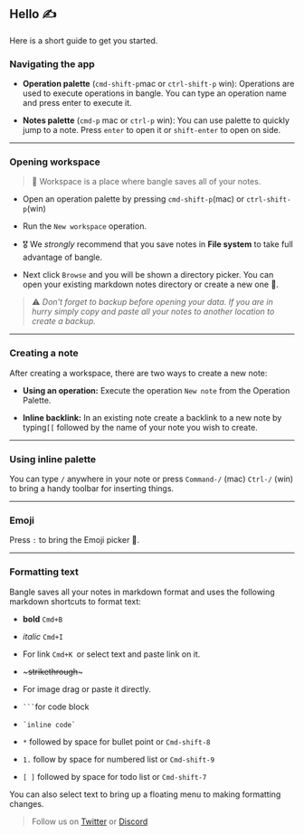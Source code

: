 ## Hello :writing_hand:

Here is a short guide to get you started.

### Navigating the app

- **Operation palette** (`cmd-shift-p`mac or `ctrl-shift-p` win): Operations are used to execute operations in bangle. You can type an operation name and press enter to execute it.

- **Notes palette** (`cmd-p` mac or `ctrl-p` win): You can use palette to quickly jump to a note. Press `enter` to open it or `shift-enter` to open on side.

---

### Opening workspace

> :book: Workspace is a place where bangle saves all of your notes.

- Open an operation palette by pressing `cmd-shift-p`(mac) or `ctrl-shift-p`(win)

- Run the `New workspace` operation.

- :medal_military: We _strongly_ recommend that you save notes in **File system** to take full advantage of bangle.

- Next click `Browse` and you will be shown a directory picker. You can open your existing markdown notes directory or create a new one :sparkling_heart:.

> :warning: _Don't forget to backup before opening your data. If you are in hurry simply copy and paste all your notes to another location to create a backup._

---

### Creating a note

After creating a workspace, there are two ways to create a new note:

- **Using an operation:** Execute the operation `New note` from the Operation Palette.

- **Inline backlink:** In an existing note create a backlink to a new note by typing`[[` followed by the name of your note you wish to create.

---

### Using inline palette

You can type `/` anywhere in your note or press `Command-/` (mac) `Ctrl-/` (win) to bring a handy toolbar for inserting things.

---

### Emoji

Press `:` to bring the Emoji picker :see_no_evil:.

---

### Formatting text

Bangle saves all your notes in markdown format and  uses the following markdown shortcuts to format text:

- **bold** `Cmd+B`

- _italic_ `Cmd+I`

- For link `Cmd+K `or select text and paste link on it.

- \~~~strikethrough~~\~

- For image drag or paste it directly.

- ```` ``` ````for code block

- `` `inline code` ``

- `*` followed by space for bullet point or `Cmd-shift-8`

- `1.` follow by space for numbered list or `Cmd-shift-9`

- `[ ]` followed by space for todo list or `Cmd-shift-7`

You can also select text to bring up a floating menu to making formatting changes.

> Follow us on [Twitter](https://twitter.com/bangle_io) or [Discord](https://discord.gg/GvvbWJrVQY)